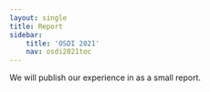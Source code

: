 ```yaml
---
layout: single
title: Report
sidebar:
    title: 'OSDI 2021'
    nav: osdi2021toc
---
```


We will publish our experience in as a small report.
